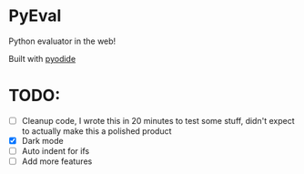 # PyEval
Python evaluator in the web!

Built with [pyodide](https://pyodide.org/)

# TODO:
- [ ] Cleanup code, I wrote this in 20 minutes to test some stuff, didn't expect to actually make this a polished product
- [x] Dark mode
- [ ] Auto indent for ifs
- [ ] Add more features
